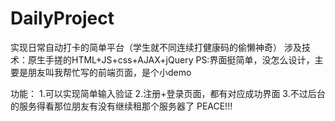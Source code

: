 # DailyProject
实现日常自动打卡的简单平台（学生就不同连续打健康码的偷懒神奇）
涉及技术：原生手搓的HTML+JS+css+AJAX+jQuery
PS:界面挺简单，没怎么设计，主要是朋友叫我帮忙写的前端页面，是个小demo

功能：
1.可以实现简单输入验证
2.注册+登录页面，都有对应成功界面
3.不过后台的服务得看那位朋友有没有继续租那个服务器了
PEACE!!!
